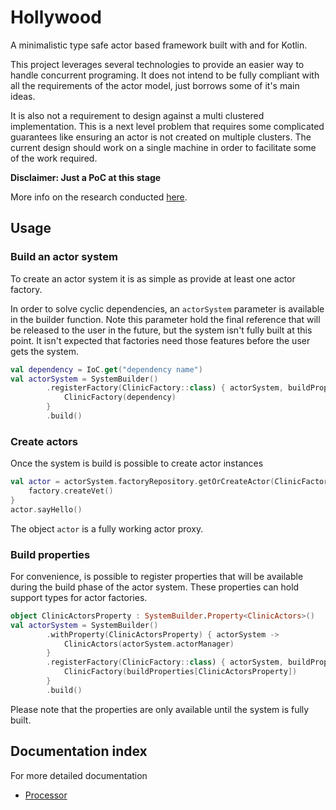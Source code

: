 # Hollywood

A minimalistic type safe actor based framework built with and for Kotlin.

This project leverages several technologies to provide an easier way to handle concurrent programing. It does not intend to be fully compliant with all the requirements of the actor model, just borrows some of it's main ideas.

It is also not a requirement to design against a multi clustered implementation. This is a next level problem that requires some complicated guarantees like ensuring an actor is not created on multiple clusters. The current design should work on a single machine in order to facilitate some of the work required.

**Disclaimer: Just a PoC at this stage**

More info on the research conducted [here](./doc/research/README.md).

## Usage

### Build an actor system

To create an actor system it is as simple as provide at least one actor factory. 

In order to solve cyclic dependencies, an `actorSystem` parameter is available in the builder
function. Note this parameter hold the final reference that will be released to the user in the future,
but the system isn't fully built at this point. It isn't expected that factories need those
features before the user gets the system.

```kotlin
val dependency = IoC.get("dependency name")
val actorSystem = SystemBuilder()
        .registerFactory(ClinicFactory::class) { actorSystem, buildProperties ->
            ClinicFactory(dependency)
        }
        .build()
```

### Create actors

Once the system is build is possible to create actor instances
```kotlin
val actor = actorSystem.factoryRepository.getOrCreateActor(ClinicFactory::class) { factory ->
    factory.createVet()
}
actor.sayHello()
```
The object `actor` is a fully working actor proxy.

### Build properties

For convenience, is possible to register properties that will be available during the build
phase of the actor system. These properties can hold support types for actor factories.

```kotlin
object ClinicActorsProperty : SystemBuilder.Property<ClinicActors>()
val actorSystem = SystemBuilder()
        .withProperty(ClinicActorsProperty) { actorSystem ->
            ClinicActors(actorSystem.actorManager)
        }
        .registerFactory(ClinicFactory::class) { actorSystem, buildProperties ->
            ClinicFactory(buildProperties[ClinicActorsProperty])
        }
        .build()
```

Please note that the properties are only available until the system is fully built.

## Documentation index

For more detailed documentation

- [Processor](./doc/Processor.md)
